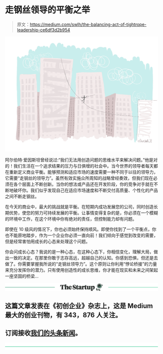 # 走钢丝领导的平衡之举

> 原文：<https://medium.com/swlh/the-balancing-act-of-tightrope-leadership-ce6df3d2b954>

![](img/20a2ce60d47aff311da44907d44c5f93.png)

阿尔伯特·爱因斯坦曾经说过:“我们无法用创造问题的思维水平来解决问题。”他是对的！我们生活在一个追求结果的压力与日俱增的社会中。当今世界的领导者每天都在重新定义商业平衡。能够预测和适应市场的速度需要一种不同于以往的领导力，它需要“走钢丝的领导力”。虽然有效实施众所周知的战略曾经奏效，但我们现在必须在各个层面上不断创新。当你的想法或产品还在开发阶段，你的竞争对手就在不断地破坏你。我们似乎发现自己在适应市场速度和不断交付高质量、个性化的产品之间不断走钢丝。

在今天的商业中，最大的挑战就是平衡。在短期内成功发展您的公司，同时创造长期优势，使您的努力可持续发展的平衡。让事情变得复杂的是，你必须在一个模糊的环境中工作，在这个环境中你有绝对的责任，但控制能力却有问题。

即使在 10 级风的情况下，你也必须始终保持顺风。即使你找到了一个平衡点，你也不能原地踏步，作为一个企业你必须一直向前！我们倾向于感觉到改变的需要，但是经常害怕用成长的心态来处理这个问题。

你会问成长心态？我说的是一种心态，在这种心态下，你相信变化，理解大局，做出一致的决定。在那里你敢于志存高远，超越自己的认知。你感到恐惧，但还是去做了。你需要掌握我所说的“走钢丝领导力”。这个原则让你利用“悖论桥接”的力量来充分发挥你的潜力。只有使用创造性的成长思维，你才能在现实和未来之间架起一座坚固的桥梁…

[![](img/308a8d84fb9b2fab43d66c117fcc4bb4.png)](https://medium.com/swlh)

## 这篇文章发表在《初创企业》杂志上，这是 Medium 最大的创业刊物，有 343，876 人关注。

## 订阅接收[我们的头条新闻](http://growthsupply.com/the-startup-newsletter/)。

[![](img/b0164736ea17a63403e660de5dedf91a.png)](https://medium.com/swlh)